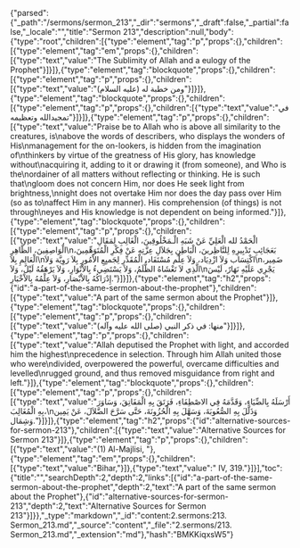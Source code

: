 {"parsed":{"_path":"/sermons/sermon_213","_dir":"sermons","_draft":false,"_partial":false,"_locale":"","title":"Sermon 213","description":null,"body":{"type":"root","children":[{"type":"element","tag":"p","props":{},"children":[{"type":"element","tag":"em","props":{},"children":[{"type":"text","value":"The Sublimity of Allah and a eulogy of the Prophet"}]}]},{"type":"element","tag":"blockquote","props":{},"children":[{"type":"element","tag":"p","props":{},"children":[{"type":"text","value":"ومن خطبة له (عليه السلام)"}]}]},{"type":"element","tag":"blockquote","props":{},"children":[{"type":"element","tag":"p","props":{},"children":[{"type":"text","value":"في تمجيدالله وتعظيمه"}]}]},{"type":"element","tag":"p","props":{},"children":[{"type":"text","value":"Praise be to Allah who is above all similarity to the creatures, is\nabove the words of describers, who displays the wonders of His\nmanagement for the on-lookers, is hidden from the imagination of\nthinkers by virtue of the greatness of His glory, has knowledge without\nacquiring it, adding to it or drawing it (from someone), and Who is the\nordainer of all matters without reflecting or thinking. He is such that\ngloom does not concern Him, nor does He seek light from brightness,\nnight does not overtake Him nor does the day pass over Him (so as to\naffect Him in any manner). His comprehension (of things) is not through\neyes and His knowledge is not dependent on being informed."}]},{"type":"element","tag":"blockquote","props":{},"children":[{"type":"element","tag":"p","props":{},"children":[{"type":"text","value":"الْحَمْدُ لله الْعَلِيِّ عَنْ شَبَهِ الْـمَخْلُوقِينَ، الْغَالِبِ لِمَقَالِ الْوَاصِفِينَ، الظَّاهِرِ\nبَعَجَائِبِ تَدْبِيرِهِ لِلنَّاظِرينَ، الْبَاطِنِ بِجَلاَلِ عِزَّتِهِ عَنْ فِكْرِ الْمُتَوَهِّمِينَ، الْعَالِمِ بِلاَ\nاكْتِسَاب وَلاَ ازْدِيَاد، وَلاَ عِلْم مُسْتَفَاد، الْمُقَدِّرِ لِجَميِعِ الاْمُورِ بِلاَ رَوِيَّة وَلاَ\nضَمِير، الَّذِي لاَ تَغْشَاهُ الظُّلَمُ، وَلاَ يَسْتَضِيءُ بِالاْنْوَارِ، وَلاَ يَرْهَقُهُ لَيْلٌ، وَلاَ\nيَجْرِي عَلَيْهِ نَهَارٌ، لَيْسَ إِدْرَاكُهُ بِالاْبْصَارِ، وَلاَ عِلْمُهُ بِالاْخْبَارِ."}]}]},{"type":"element","tag":"h2","props":{"id":"a-part-of-the-same-sermon-about-the-prophet"},"children":[{"type":"text","value":"A part of the same sermon about the Prophet"}]},{"type":"element","tag":"blockquote","props":{},"children":[{"type":"element","tag":"p","props":{},"children":[{"type":"text","value":"منها: في ذكر النبي (صلى الله عليه وآله)"}]}]},{"type":"element","tag":"p","props":{},"children":[{"type":"text","value":"Allah deputised the Prophet with light, and accorded him the highest\nprecedence in selection. Through him Allah united those who were\ndivided, overpowered the powerful, overcame difficulties and levelled\nrugged ground, and thus removed misguidance from right and left."}]},{"type":"element","tag":"blockquote","props":{},"children":[{"type":"element","tag":"p","props":{},"children":[{"type":"text","value":"أَرْسَلَهُ بِالضِّيَاءِ، وَقَدَّمَهُ فِي الاصْطِفَاءِ، فَرَتَقَ بِهِ الْمَفَاتِقَ، وَسَاوَرَ بِهِ الْمُغَالِبَ،\nوَذَلَّلَ بِهِ الصُّعُوبَةَ، وَسَهَّلَ بِهِ الْحُزُونَةَ، حَتَّى سَرَّحَ الضَّلاَلَ، عَنْ يَمِين وَشِمَال."}]}]},{"type":"element","tag":"h2","props":{"id":"alternative-sources-for-sermon-213"},"children":[{"type":"text","value":"Alternative Sources for Sermon 213"}]},{"type":"element","tag":"p","props":{},"children":[{"type":"text","value":"(1) Al-Majlisi, "},{"type":"element","tag":"em","props":{},"children":[{"type":"text","value":"Bihar,"}]},{"type":"text","value":" IV, 319."}]}],"toc":{"title":"","searchDepth":2,"depth":2,"links":[{"id":"a-part-of-the-same-sermon-about-the-prophet","depth":2,"text":"A part of the same sermon about the Prophet"},{"id":"alternative-sources-for-sermon-213","depth":2,"text":"Alternative Sources for Sermon 213"}]}},"_type":"markdown","_id":"content:2.sermons:213. Sermon_213.md","_source":"content","_file":"2.sermons/213. Sermon_213.md","_extension":"md"},"hash":"BMKKiqxsW5"}